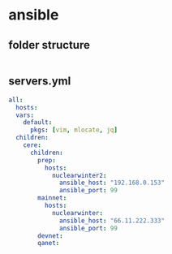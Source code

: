# ansible
## folder structure

```bash

```

## servers.yml

```yaml
all:
  hosts:
  vars:
    default:
      pkgs: [vim, mlocate, jq]
  children:
    cere:
      children:
        prep:
          hosts:
            nuclearwinter2:
              ansible_host: "192.168.0.153"
              ansible_port: 99
        mainnet:
          hosts:
            nuclearwinter:
              ansible_host: "66.11.222.333"
              ansible_port: 99
        devnet:
        qanet:
```
